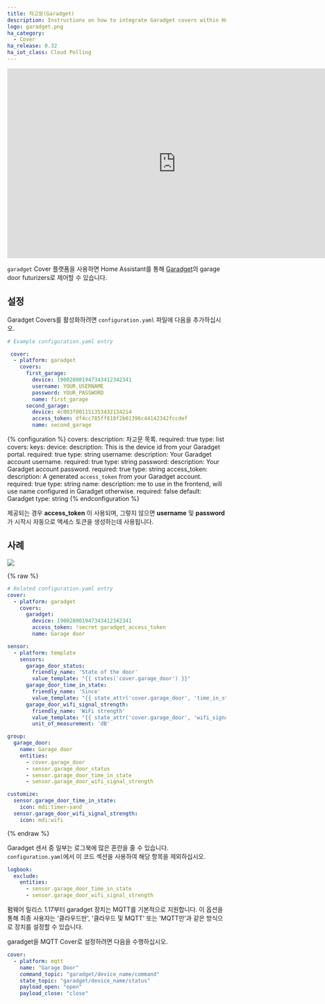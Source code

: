 ```yaml
---
title: 차고문(Garadget)
description: Instructions on how to integrate Garadget covers within Home Assistant.
logo: garadget.png
ha_category:
  - Cover
ha_release: 0.32
ha_iot_class: Cloud Polling
---
```


<div class='videoWrapper'>
<iframe width="776" height="437" src="https://www.youtube.com/embed/--lLuR9o9QQ" frameborder="0" allow="accelerometer; autoplay; encrypted-media; gyroscope; picture-in-picture" allowfullscreen></iframe>
</div>

`garadget` Cover 플랫폼을 사용하면 Home Assistant를 통해 [Garadget](https://www.garadget.com/)의 garage door futurizers로 제어할 수 있습니다.

## 설정

Garadget Covers를 활성화하려면 `configuration.yaml` 파일에 다음을 추가하십시오.

```yaml
# Example configuration.yaml entry

 cover:
  - platform: garadget
    covers:
      first_garage:
        device: 190028001947343412342341
        username: YOUR_USERNAME
        password: YOUR_PASSWORD
        name: first_garage
      second_garage:
        device: 4c003f001151353432134214
        access_token: df4cc785ff818f2b01396c44142342fccdef
        name: second_garage

```

{% configuration %}
covers:
  description: 차고문 목록.
  required: true
  type: list
  covers:
      keys:
        device:
          description: This is the device id from your Garadget portal.
          required: true
          type: string
        username:
          description: Your Garadget account username.
          required: true
          type: string
        password:
          description: Your Garadget account password.
          required: true
          type: string
        access_token:
          description: A generated `access_token` from your Garadget account.
          required: true
          type: string
        name:
          description: me to use in the frontend, will use name configured in Garadget otherwise.
          required: false
          default: Garadget
          type: string
{% endconfiguration %}

제공되는 경우 **access_token** 이 사용되며, 그렇지 않으면 **username** 및 **password**가 시작시 자동으로 액세스 토큰을 생성하는데 사용됩니다.

## 사례 

<p class='img'>
  <img src='{{site_root}}/images/integrations/garadget/cover_garadget_details.png' />
</p>

{% raw %}
```yaml
# Related configuration.yaml entry
cover:
  - platform: garadget
    covers:
      garadget:
        device: 190028001947343412342341
        access_token: !secret garadget_access_token
        name: Garage door

sensor:
  - platform: template
    sensors:
      garage_door_status:
        friendly_name: 'State of the door'
        value_template: "{{ states('cover.garage_door') }}"
      garage_door_time_in_state:
        friendly_name: 'Since'
        value_template: "{{ state_attr('cover.garage_door', 'time_in_state') }}"
      garage_door_wifi_signal_strength:
        friendly_name: 'WiFi strength'
        value_template: "{{ state_attr('cover.garage_door', 'wifi_signal_strength') }}"
        unit_of_measurement: 'dB'

group:
  garage_door:
    name: Garage door
    entities:
      - cover.garage_door
      - sensor.garage_door_status
      - sensor.garage_door_time_in_state
      - sensor.garage_door_wifi_signal_strength

customize:
  sensor.garage_door_time_in_state:
    icon: mdi:timer-sand
  sensor.garage_door_wifi_signal_strength:
    icon: mdi:wifi
```
{% endraw %}

Garadget 센서 중 일부는 로그북에 많은 혼란을 줄 수 있습니다. `configuration.yaml`에서 이 코드 섹션을 사용하여 해당 항목을 제외하십시오.

```yaml
logbook:
  exclude:
    entities:
      - sensor.garage_door_time_in_state
      - sensor.garage_door_wifi_signal_strength
```

펌웨어 릴리스 1.17부터 garadget 장치는 MQTT를 기본적으로 지원합니다. 이 옵션을 통해 최종 사용자는 '클라우드만', '클라우드 및 MQTT' 또는 'MQTT만'과 같은 방식으로 장치를 설정할 수 있습니다.

garadget을 MQTT Cover로 설정하려면 다음을 수행하십시오.

```yaml
cover:
  - platform: mqtt
    name: "Garage Door"
    command_topic: "garadget/device_name/command"
    state_topic: "garadget/device_name/status"
    payload_open: "open"
    payload_close: "close"
```
